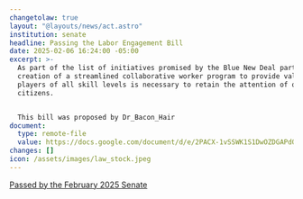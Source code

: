 ```yaml
---
changetolaw: true
layout: "@layouts/news/act.astro"
institution: senate
headline: Passing the Labor Engagement Bill
date: 2025-02-06 16:24:00 -05:00
excerpt: >-
  As part of the list of initiatives promised by the Blue New Deal party, the
  creation of a streamlined collaborative worker program to provide value for
  players of all skill levels is necessary to retain the attention of our new
  citizens.


  This bill was proposed by Dr_Bacon_Hair
document:
  type: remote-file
  value: https://docs.google.com/document/d/e/2PACX-1vSSWK1S1DwOZDGAPdOv0PtMJJN0oneBYTkYiLmAGhizNTkzXTfZ2Qr9Nrm_lT6qOLRUnlnA1kPOEFzr/pub
changes: []
icon: /assets/images/law_stock.jpeg
---
```

[Passed by the February 2025 Senate](https://discord.com/channels/558071874161082368/1337172032235769897/1337172032235769897)
